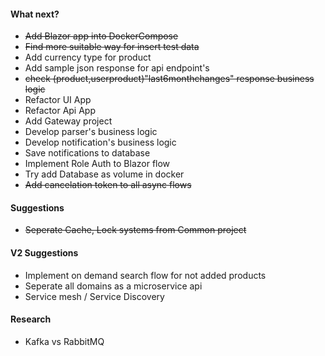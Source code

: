 #### What next?
* ~~Add Blazor app into DockerCompose~~
* ~~Find more suitable way for insert test data~~
* Add currency type for product
* Add sample json response for api endpoint's
* ~~check (product,userproduct)"last6monthchanges" response business logic~~
* Refactor UI App
* Refactor Api App
* Add Gateway project
* Develop parser's business logic
* Develop notification's business logic
* Save notifications to database
* Implement Role Auth to Blazor flow 
* Try add Database as volume in docker 
* ~~Add cancelation token to all async flows~~


#### Suggestions
* ~~Seperate Cache, Lock systems from Common project~~


#### V2 Suggestions
* Implement on demand search flow for not added products
* Seperate all domains as a microservice api
* Service mesh / Service Discovery

#### Research
* Kafka vs RabbitMQ